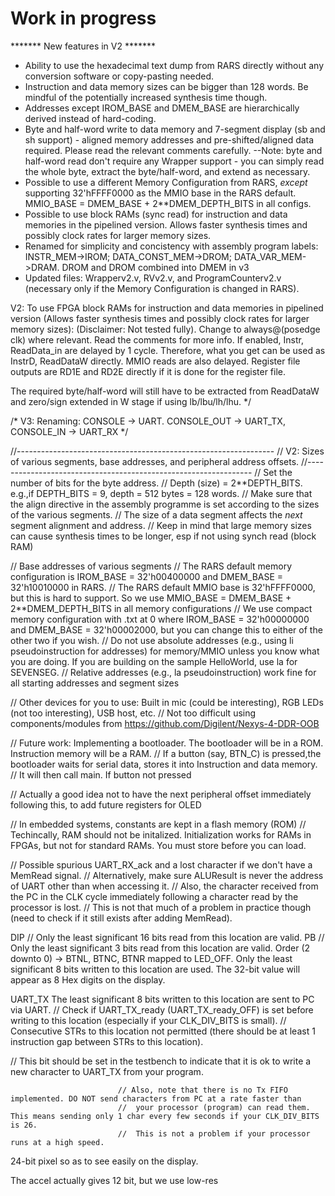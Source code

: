 
# Work in progress
******* New features in V2 *******
- Ability to use the hexadecimal text dump from RARS directly without any conversion software or copy-pasting needed.
- Instruction and data memory sizes can be bigger than 128 words. Be mindful of the potentially increased synthesis time though.
- Addresses except IROM_BASE and DMEM_BASE are hierarchically derived instead of hard-coding.
- Byte and half-word write to data memory and 7-segment display (sb and sh support) - aligned memory addresses and pre-shifted/aligned data required. Please read the relevant comments carefully.
--Note: byte and half-word read don't require any Wrapper support - you can simply read the whole byte, extract the byte/half-word, and extend as necessary.
- Possible to use a different Memory Configuration from RARS, *except* supporting 32'hFFFF0000 as the MMIO base in the RARS default. MMIO_BASE = DMEM_BASE + 2**DMEM_DEPTH_BITS in all configs.
- Possible to use block RAMs (sync read) for instruction and data memories in the pipelined version. Allows faster synthesis times and possibly clock rates for larger memory sizes.
- Renamed for simplicity and concistency with assembly program labels: INSTR_MEM->IROM; DATA_CONST_MEM->DROM; DATA_VAR_MEM->DRAM. DROM and DROM combined into DMEM in v3
- Updated files: Wrapperv2.v, RVv2.v, and ProgramCounterv2.v (necessary only if the Memory Configuration is changed in RARS).


V2:
To use FPGA block RAMs for instruction and data memories in pipelined version (Allows faster synthesis times and possibly clock rates for larger memory sizes):
(Disclaimer: Not tested fully). Change to always@(posedge clk) where relevant. Read the comments for more info. 
If enabled, Instr, ReadData_in are delayed by 1 cycle. Therefore, what you get can be used as InstrD, ReadDataW directly. MMIO reads are also delayed. Register file outputs are RD1E and RD2E directly if it is done for the register file.

The required byte/half-word will still have to be extracted from ReadDataW and zero/sign extended in W stage if using lb/lbu/lh/lhu.
*/

/* 
V3:
Renaming: CONSOLE -> UART. CONSOLE_OUT -> UART_TX, CONSOLE_IN -> UART_RX
*/

//----------------------------------------------------------------
// V2: Sizes of various segments, base addresses, and peripheral address offsets.
//----------------------------------------------------------------
// Set the number of bits for the byte address. 
// Depth (size) = 2**DEPTH_BITS. e.g.,if DEPTH_BITS = 9, depth = 512 bytes = 128 words. 
// Make sure that the align directive in the assembly programme is set according to the sizes of the various segments.
// The size of a data segment affects the *next* segment alignment and address.
// Keep in mind that large memory sizes can cause synthesis times to be longer, esp if not using synch read (block RAM)

// Base addresses of various segments
// The RARS default memory configuration is IROM_BASE = 32'h00400000 and DMEM_BASE = 32'h10010000 in RARS.
// The RARS default MMIO base is 32'hFFFF0000, but this is hard to support. So we use MMIO_BASE = DMEM_BASE + 2**DMEM_DEPTH_BITS in all memory configurations
// We use compact memory configuration with .txt at 0 where IROM_BASE = 32'h00000000 and DMEM_BASE = 32'h00002000, but you can change this to either of the other two if you wish.
// Do not use absolute addresses (e.g., using li pseudoinstruction for addresses) for memory/MMIO unless you know what you are doing. If you are building on the sample HelloWorld, use la for SEVENSEG.
//  Relative addresses (e.g., la pseudoinstruction) work fine for all starting addresses and segment sizes

// Other devices for you to use: Built in mic (could be interesting), RGB LEDs (not too interesting), USB host, etc.
// Not too difficult using components/modules from https://github.com/Digilent/Nexys-4-DDR-OOB

// Future work: Implementing a bootloader. The bootloader will be in a ROM. Instruction memory will be a RAM.
// If a button (say, BTN_C) is pressed,the bootloader waits for serial data, stores it into Instruction and data memory.
// It will then call main. If button not pressed

// Actually a good idea not to have the next peripheral offset immediately following this, to add future registers for OLED

// In embedded systems, constants are kept in a flash memory (ROM)
// Techincally, RAM should not be initalized. Initialization works for RAMs in FPGAs, but not for standard RAMs. You must store before you can load.

// Possible spurious UART_RX_ack and a lost character if we don't have a MemRead signal. 
// Alternatively, make sure ALUResult is never the address of UART other than when accessing it.
// Also, the character received from the PC in the CLK cycle immediately following a character read by the processor is lost. 
	// This is not that much of a problem in practice though (need to check if it still exists after adding MemRead).

 DIP // Only the least significant 16 bits read from this location are valid.
PB // Only the least significant 3 bits read from this location are valid. Order (2 downto 0) ->  BTNL, BTNC, BTNR
mapped to LED_OFF. Only the least significant 8 bits written to this location are used.
The 32-bit value will appear as 8 Hex digits on the display.

UART_TX
The least significant 8 bits written to this location are sent to PC via UART.
						// Check if UART_TX_ready (UART_TX_ready_OFF) is set before writing to this location (especially if your CLK_DIV_BITS is small).
						// Consecutive STRs to this location not permitted (there should be at least 1 instruction gap between STRs to this location).

  //  This bit should be set in the testbench to indicate that it is ok to write a new character to UART_TX from your program.

  							
							// Also, note that there is no Tx FIFO implemented. DO NOT send characters from PC at a rate faster than 
							//  your processor (program) can read them. This means sending only 1 char every few seconds if your CLK_DIV_BITS is 26.
							// 	This is not a problem if your processor runs at a high speed.

  24-bit pixel so as to see easily on the display.

  The accel actually gives 12 bit, but we use low-res
